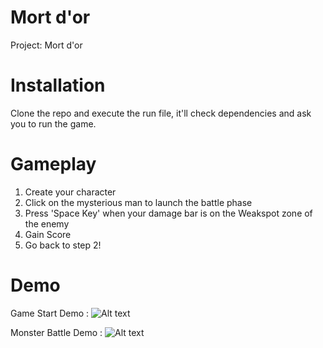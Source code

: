 # Mort d'or
Project: Mort d'or

# Installation
Clone the repo and execute the run file, it'll check dependencies and ask you to run the game.

# Gameplay
1. Create your character
2. Click on the mysterious man to launch the battle phase
3. Press 'Space Key' when your damage bar is on the Weakspot zone of the enemy
4. Gain Score
5. Go back to step 2!
  
# Demo
Game Start Demo :
![Alt text](Demo/GameStart.png)

Monster Battle Demo :
![Alt text](Demo/MonsterFight.png)
